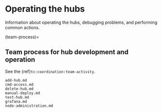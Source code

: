 # Operating the hubs

Information about operating the hubs, debugging problems, and performing common actions.

(team-process)=
## Team process for hub development and operation

See the {ref}`tc:coordination:team-activity`.

```{toctree}
add-hub.md
cmd-access.md
delete-hub.md
manual-deploy.md
test-hub.md
grafana.md
node-administration.md
```
